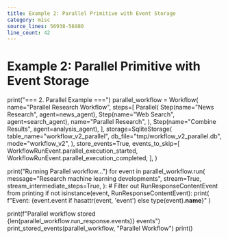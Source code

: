 ```yaml
---
title: Example 2: Parallel Primitive with Event Storage
category: misc
source_lines: 56938-56980
line_count: 42
---
```


# Example 2: Parallel Primitive with Event Storage
print("=== 2. Parallel Example ===")
parallel_workflow = Workflow(
    name="Parallel Research Workflow",
    steps=[
        Parallel(
            Step(name="News Research", agent=news_agent),
            Step(name="Web Search", agent=search_agent),
            name="Parallel Research",
        ),
        Step(name="Combine Results", agent=analysis_agent),
    ],
    storage=SqliteStorage(
        table_name="workflow_v2_parallel",
        db_file="tmp/workflow_v2_parallel.db",
        mode="workflow_v2",
    ),
    store_events=True,
    events_to_skip=[
        WorkflowRunEvent.parallel_execution_started,
        WorkflowRunEvent.parallel_execution_completed,
    ],
)

print("Running Parallel workflow...")
for event in parallel_workflow.run(
    message="Research machine learning developments",
    stream=True,
    stream_intermediate_steps=True,
):
    # Filter out RunResponseContentEvent from printing
    if not isinstance(event, RunResponseContentEvent):
        print(
            f"Event: {event.event if hasattr(event, 'event') else type(event).__name__}"
        )

print(f"Parallel workflow stored {len(parallel_workflow.run_response.events)} events")
print_stored_events(parallel_workflow, "Parallel Workflow")
print()
```


